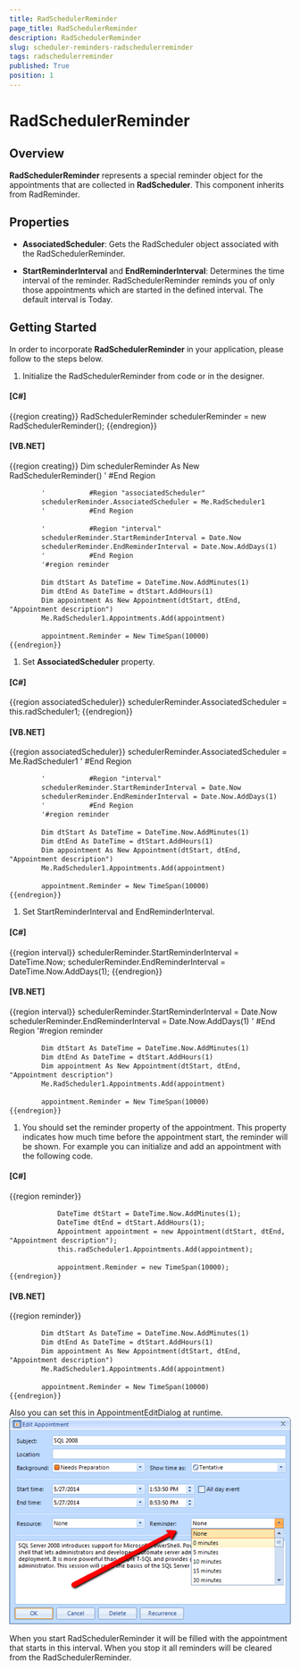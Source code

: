 ```yaml
---
title: RadSchedulerReminder
page_title: RadSchedulerReminder
description: RadSchedulerReminder
slug: scheduler-reminders-radschedulerreminder
tags: radschedulerreminder
published: True
position: 1
---
```


# RadSchedulerReminder



## Overview

__RadSchedulerReminder__ represents a special reminder object for the
          appointments that are collected in __RadScheduler__. This component inherits from
          RadReminder.
        

## Properties

* __AssociatedScheduler__: Gets the RadScheduler object
              associated with the RadSchedulerReminder.
            

* __StartReminderInterval__ and
              __EndReminderInterval__: Determines the time interval of the
              reminder. RadSchedulerReminder reminds you of only those appointments which
              are started in the defined interval. The default interval is Today.
            

## Getting Started

In order to incorporate __RadSchedulerReminder__ in your application, please
          follow to the steps below.
        

1. Initialize the RadSchedulerReminder from code or in the designer.
            

#### __[C#]__

{{region creating}}
	            RadSchedulerReminder schedulerReminder = new RadSchedulerReminder();
	{{endregion}}



#### __[VB.NET]__

{{region creating}}
	        Dim schedulerReminder As New RadSchedulerReminder()
	        '			#End Region
	
	        '			#Region "associatedScheduler"
	        schedulerReminder.AssociatedScheduler = Me.RadScheduler1
	        '			#End Region
	
	        '			#Region "interval"
	        schedulerReminder.StartReminderInterval = Date.Now
	        schedulerReminder.EndReminderInterval = Date.Now.AddDays(1)
	        '			#End Region
	        '#region reminder
	
	        Dim dtStart As DateTime = DateTime.Now.AddMinutes(1)
	        Dim dtEnd As DateTime = dtStart.AddHours(1)
	        Dim appointment As New Appointment(dtStart, dtEnd, "Appointment description")
	        Me.RadScheduler1.Appointments.Add(appointment)
	
	        appointment.Reminder = New TimeSpan(10000)
	{{endregion}}



1. Set __AssociatedScheduler__ property.
            

#### __[C#]__

{{region associatedScheduler}}
	            schedulerReminder.AssociatedScheduler = this.radScheduler1;
	{{endregion}}



#### __[VB.NET]__

{{region associatedScheduler}}
	        schedulerReminder.AssociatedScheduler = Me.RadScheduler1
	        '			#End Region
	
	        '			#Region "interval"
	        schedulerReminder.StartReminderInterval = Date.Now
	        schedulerReminder.EndReminderInterval = Date.Now.AddDays(1)
	        '			#End Region
	        '#region reminder
	
	        Dim dtStart As DateTime = DateTime.Now.AddMinutes(1)
	        Dim dtEnd As DateTime = dtStart.AddHours(1)
	        Dim appointment As New Appointment(dtStart, dtEnd, "Appointment description")
	        Me.RadScheduler1.Appointments.Add(appointment)
	
	        appointment.Reminder = New TimeSpan(10000)
	{{endregion}}



1. Set StartReminderInterval and EndReminderInterval.

#### __[C#]__

{{region interval}}
	            schedulerReminder.StartReminderInterval = DateTime.Now;
	            schedulerReminder.EndReminderInterval = DateTime.Now.AddDays(1);
	{{endregion}}



#### __[VB.NET]__

{{region interval}}
	        schedulerReminder.StartReminderInterval = Date.Now
	        schedulerReminder.EndReminderInterval = Date.Now.AddDays(1)
	        '			#End Region
	        '#region reminder
	
	        Dim dtStart As DateTime = DateTime.Now.AddMinutes(1)
	        Dim dtEnd As DateTime = dtStart.AddHours(1)
	        Dim appointment As New Appointment(dtStart, dtEnd, "Appointment description")
	        Me.RadScheduler1.Appointments.Add(appointment)
	
	        appointment.Reminder = New TimeSpan(10000)
	{{endregion}}



1. You should set the reminder property of the appointment. This property indicates how much time before the appointment start, the reminder will be shown. 
              For example you can initialize and add an appointment with the following code.
            

#### __[C#]__

{{region reminder}}
	
	            DateTime dtStart = DateTime.Now.AddMinutes(1);
	            DateTime dtEnd = dtStart.AddHours(1);
	            Appointment appointment = new Appointment(dtStart, dtEnd, "Appointment description");
	            this.radScheduler1.Appointments.Add(appointment);
	            
	            appointment.Reminder = new TimeSpan(10000);
	{{endregion}}



#### __[VB.NET]__

{{region reminder}}
	
	        Dim dtStart As DateTime = DateTime.Now.AddMinutes(1)
	        Dim dtEnd As DateTime = dtStart.AddHours(1)
	        Dim appointment As New Appointment(dtStart, dtEnd, "Appointment description")
	        Me.RadScheduler1.Appointments.Add(appointment)
	
	        appointment.Reminder = New TimeSpan(10000)
	{{endregion}}

Also you can set this in AppointmentEditDialog at runtime.![scheduler-reminders-radschedulerreminder 001](images/scheduler-reminders-radschedulerreminder001.png)

When you start RadSchedulerReminder it will be filled with the appointment that starts in this interval.
          When you stop it all reminders will be cleared from the RadSchedulerReminder.
        
